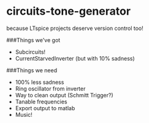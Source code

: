circuits-tone-generator
=======================

because LTspice projects deserve version control too!

###Things we've got
* Subcircuits!
* CurrentStarvedInverter (but with 10% sadness)

###Things we need
* 100% less sadness
* Ring oscillator from inverter
* Way to clean output (Schmitt Trigger?)
* Tanable frequencies
* Export output to matlab
* Music!
